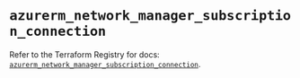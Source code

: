 # `azurerm_network_manager_subscription_connection`

Refer to the Terraform Registry for docs: [`azurerm_network_manager_subscription_connection`](https://registry.terraform.io/providers/hashicorp/azurerm/4.35.0/docs/resources/network_manager_subscription_connection).
